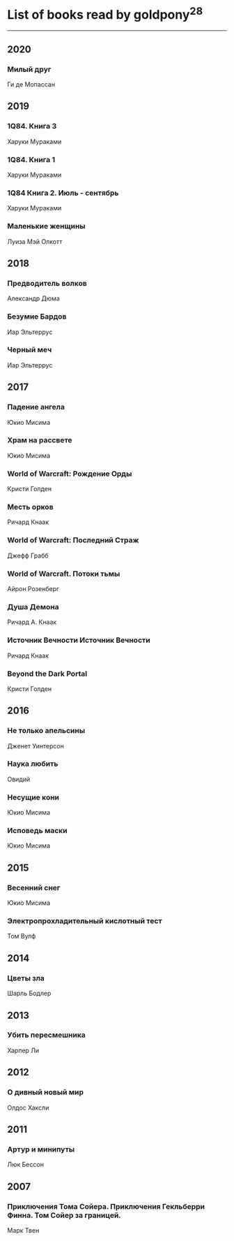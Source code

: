 # List of books read by goldpony<sup>28</sup>
---

## 2020

### Милый друг
Ги де Мопассан



## 2019

### 1Q84. Книга 3
Харуки Мураками


### 1Q84. Книга 1
Харуки Мураками


### 1Q84 Книга 2. Июль - сентябрь
Харуки Мураками


### Маленькие женщины
Луиза Мэй Олкотт



## 2018

### Предводитель волков
Александр Дюма


### Безумие Бардов
Иар Эльтеррус


### Черный меч
Иар Эльтеррус



## 2017

### Падение ангела
Юкио Мисима


### Храм на рассвете
Юкио Мисима


### World of Warcraft: Рождение Орды
Кристи Голден


### Месть орков
Ричард Кнаак


### World of Warcraft: Последний Страж
Джефф Грабб


### World of Warcraft. Потоки тьмы
Айрон Розенберг


### Душа Демона
Ричард А. Кнаак


### Источник Вечности Источник Вечности
Ричард Кнаак


### Beyond the Dark Portal
Кристи Голден



## 2016

### Не только апельсины
Дженет Уинтерсон


### Наука любить
Овидий


### Несущие кони
Юкио Мисима


### Исповедь маски
Юкио Мисима



## 2015

### Весенний снег
Юкио Мисима


### Электропрохладительный кислотный тест
Том Вулф



## 2014

### Цветы зла
Шарль Бодлер



## 2013

### Убить пересмешника
Харпер Ли



## 2012

### О дивный новый мир
Олдос Хаксли



## 2011

### Артур и минипуты
Люк Бессон



## 2007

### Приключения Тома Сойера. Приключения Гекльберри Финна. Том Сойер за границей.
Марк Твен



